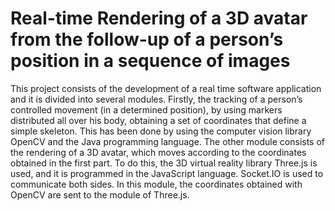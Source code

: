 # Real-time Rendering of a 3D avatar from the follow-up of a person’s position in a sequence of images
This project consists of the development of a real time software application and it is divided into several modules. 
Firstly, the tracking of a person’s controlled movement (in a determined position), by using markers distributed all over his body, obtaining a set of coordinates that define a simple skeleton. This has been done by using the computer vision library OpenCV and the Java programming language. The other module consists of the rendering of a 3D avatar, which moves according to the coordinates obtained in the first part. To do this, the 3D virtual reality library Three.js is used, and it is programmed in the JavaScript language. Socket.IO is used to communicate both sides. In this module, the coordinates obtained with OpenCV are sent to the module of Three.js.
